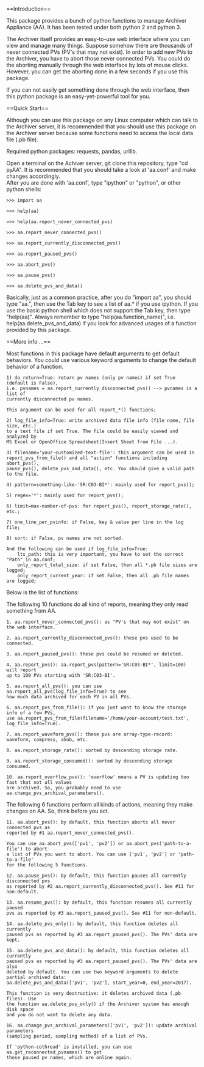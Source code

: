 ==Introduction==

This package provides a bunch of python functions to manage Archiver Appliance (AA).
It has been tested under both python 2 and python 3.

The Archiver itself provides an easy-to-use web interface where you can view and 
manage many things. Suppose somehow there are thousands of never connected PVs 
(PV's that may not exist). In order to add new PVs to the Archiver, you have to 
abort those never connected PVs. You could do the aborting manually through the 
web interface by lots of mouse clicks. However, you can get the aborting done in 
a few seconds if you use this package.

If you can not easily get something done through the web interface, then this 
python package is an easy-yet-powerful tool for you.      
 

==Quick Start==

Although you can use this package on any Linux computer which can talk to the Archiver
server, it is recommended that you should use this package on the Archiver server because
some functions need to access the local data file (.pb file).

Required python packages: requests, pandas, urllib.

Open a terminal on the Achiver server, git clone this repository, type "cd pyAA".
It is recommended that you should take a look at 'aa.conf' and make changes accordingly.   
After you are done with 'aa.conf', type "ipython" or "python", or other python shells: 

    >>> import aa
    
    >>> help(aa)
    
    >>> help(aa.report_never_connected_pvs)
    
    >>> aa.report_never_connected_pvs()
    
    >>> aa.report_currently_disconnected_pvs()
    
    >>> aa.report_paused_pvs()
    
    >>> aa.abort_pvs()
    
    >>> aa.pause_pvs()
    
    >>> aa.delete_pvs_and_data()

Basically, just as a common practice, after you do "import aa", you should type 
"aa.", then use the Tab key to see a list of aa.* if you use ipython. If you use
the basic python shell which does not support the Tab key, then type "help(aa)".
Always remember to type "help(aa.function_name)", i.e. help(aa.delete_pvs_and_data)
if you look for advanced usages of a function provided by this package.


==More info ...==

Most functions in this package have default arguments to get default behaviors. 
You could use various keyword arguments to change the default behavior of a function.
  
    1) do_return=True: return pv names (only pv names) if set True (default is False), 
    i.e. pvnames = aa.report_currently_disconnected_pvs() --> pvnames is a list of 
    currently disconnected pv names. 
    
    This argument can be used for all report_*() functions; 
    
    2) log_file_info=True: write archived data file info (file name, file size, etc.) 
    to a text file if set True. The file could be easily viewed and analyzed by 
    MS Excel or OpenOffice Spreadsheet(Insert Sheet from File ...).
        
    3) filename='your-customized-text-file': this argument can be used in 
    report_pvs_from_file() and all "action" functions including abort_pvs(), 
    pause_pvs(), delete_pvs_and_data(), etc. You should give a valid path to the file. 
    
    4) pattern=something-like-'SR:C03-BI*': mainly used for report_pvs(); 
     
    5) regex='*': mainly used for report_pvs();  
    
    6) limit=max-number-of-pvs: for report_pvs(), report_storage_rate(), etc.; 
    
    7) one_line_per_pvinfo: if False, key & value per line in the log file;
    
    8) sort: if False, pv names are not sorted.
    
    And the following can be used if log_file_info=True: 
        lts_path: this is very important, you have to set the correct "Path" in aa.conf; 
        only_report_total_size: if set False, then all *.pb file sizes are logged; 
        only_report_current_year: if set False, then all .pb file names are logged;


Below is the list of functions:

  The following 10 functions do all kind of reports, meaning they only read something from AA. 

    1. aa.report_never_connected_pvs(): as "PV's that may not exist" on the web interface.

    2. aa.report_currently_disconnected_pvs(): these pvs used to be connected.
    
    3. aa.report_paused_pvs(): these pvs could be resumed or deleted. 
    
    4. aa.report_pvs(): aa.report_pvs(pattern='SR:C03-BI*', limit=100) will report 
    up to 100 PVs starting with 'SR:C03-BI'.   

    5. aa.report_all_pvs(): you can use aa.report_all_pvs(log_file_info=True) to see
    how much data archived for each PV in all PVs.   
    
    6. aa.report_pvs_from_file(): if you just want to know the storage info of a few PVs, 
    use aa.report_pvs_from_file(filename='/home/your-account/test.txt', log_file_info=True).
    
    7. aa.report_waveform_pvs(): these pvs are array-type-record: waveform, compress, aSub, etc.
    
    8. aa.report_storage_rate(): sorted by descending storage rate.
    
    9. aa.report_storage_consumed(): sorted by descending storage consumed.
    
    10. aa.report_overflow_pvs(): 'overflow' means a PV is updating too fast that not all values
    are archived. So, you probably need to use aa.change_pvs_archival_parameters(). 
    
  The following 6 functions perform all kinds of actions, meaning they make changes on AA. 
  So, think before you act. 
        
    11. aa.abort_pvs(): by default, this function aborts all never connected pvs as
    reported by #1 aa.report_never_connected_pvs().
    
    You can use aa.abort_pvs(['pv1', 'pv2']) or aa.abort_pvs('path-to-a-file') to abort
    a list of PVs you want to abort. You can use ['pv1', 'pv2'] or 'path-to-a-file' 
    for the following 5 functions. 
    
    12. aa.pause_pvs(): by default, this function pauses all currently disconnected pvs
    as reported by #2 aa.report_currently_disconnected_pvs(). See #11 for non-default.
    
    13. aa.resume_pvs(): by default, this function resumes all currently paused 
    pvs as reported by #3 aa.report_paused_pvs(). See #11 for non-default.

    14. aa.delete_pvs_only(): by default, this function deletes all currently 
    paused pvs as reported by #3 aa.report_paused_pvs(). The PVs' data are kept. 

    15. aa.delete_pvs_and_data(): by default, this function deletes all currently 
    paused pvs as reported by #3 aa.report_paused_pvs(). The PVs' data are also 
    deleted by default. You can use two keyword arguments to delete partial archived data: 
    aa.delete_pvs_and_data(['pv1', 'pv2'], start_year=0, end_year=2017).  
    
    This function is very destructive: it deletes archived data (.pb files). Use 
    the function aa.delete_pvs_only() if the Archiver system has enough disk space 
    and you do not want to delete any data.   
    
    16. aa.change_pvs_archival_parameters(['pv1', 'pv2']): update archival parameters 
    (sampling period, sampling method) of a list of PVs. 
    
    If 'python-cothread' is installed, you can use aa.get_reconnected_pvnames() to get
    those paused pv names, which are online again.
